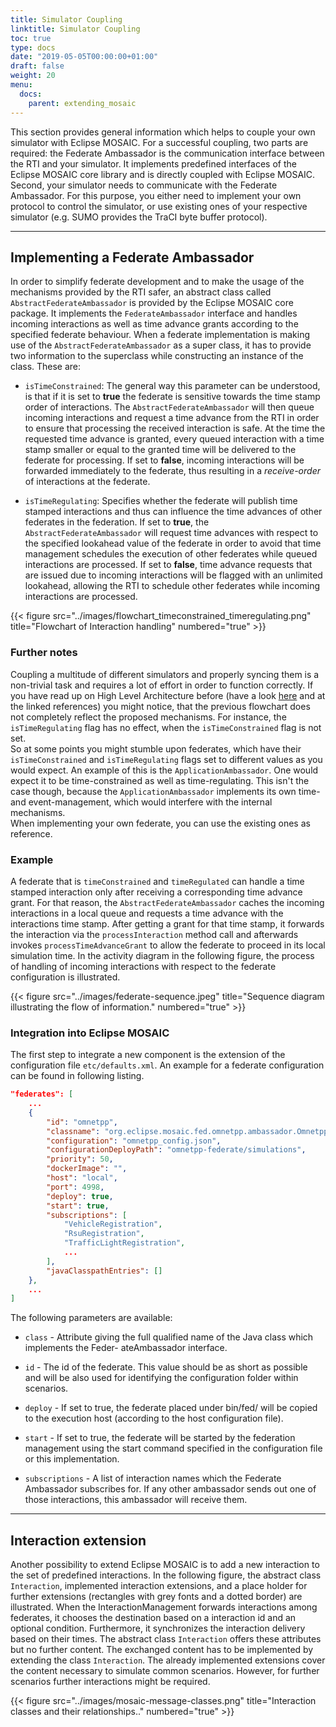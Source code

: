 ```yaml
---
title: Simulator Coupling
linktitle: Simulator Coupling
toc: true
type: docs
date: "2019-05-05T00:00:00+01:00"
draft: false
weight: 20
menu:
  docs:
    parent: extending_mosaic
---
```


This section provides general information which helps to couple your own simulator with Eclipse MOSAIC. For a
successful coupling, two parts are required: the Federate Ambassador is the communication interface
between the RTI and your simulator. It implements predefined interfaces of the Eclipse MOSAIC core library
and is directly coupled with Eclipse MOSAIC. Second, your simulator needs to communicate with the Federate
Ambassador. For this purpose, you either need to implement your own protocol to control the simulator,
or use existing ones of your respective simulator (e.g. SUMO provides the TraCI byte buffer protocol).

---

## Implementing a Federate Ambassador
In order to simplify federate development and to make the usage of the mechanisms provided by the RTI
safer, an abstract class called `AbstractFederateAmbassador` is provided by the Eclipse MOSAIC core package.
It implements the `FederateAmbassador` interface and handles incoming interactions as well as time
advance grants according to the specified federate behaviour. When a federate implementation is making
use of the `AbstractFederateAmbassador` as a super class, it has to provide two information to the
superclass while constructing an instance of the class. These are:

* `isTimeConstrained`: The general way this parameter can be understood, is that if it is set to **true** 
the federate is sensitive towards the time stamp order of interactions. The `AbstractFederateAmbassador`
will then queue incoming interactions and request a time advance from the RTI in order to ensure that 
processing the received interaction is safe. At the time the requested time advance is granted, every 
queued interaction with a time stamp smaller or equal to the granted time will be delivered to the 
federate for processing. If set to **false**, incoming interactions will be forwarded immediately to 
the federate, thus resulting in a *receive-order* of interactions at the federate.

* `isTimeRegulating`: Specifies whether the federate will publish time stamped interactions and
thus can influence the time advances of other federates in the federation. If set to **true**, the `AbstractFederateAmbassador` 
will request time advances with respect to the specified lookahead
value of the federate in order to avoid that time management schedules the execution of other
federates while queued interactions are processed. If set to **false**, time advance requests that are
issued due to incoming interactions will be flagged with an unlimited lookahead, allowing the RTI to
schedule other federates while incoming interactions are processed.

{{< figure src="../images/flowchart_timeconstrained_timeregulating.png" title="Flowchart of Interaction handling" numbered="true" >}}

### Further notes
Coupling a multitude of different simulators and properly syncing them is a non-trivial task and requires a lot of effort in order to
function correctly. If you have read up on High Level Architecture before 
(have a look [here](https://en.wikipedia.org/wiki/High_Level_Architecture) and at the linked references) you might notice, that the 
previous flowchart does not completely reflect the proposed mechanisms. For instance, the `isTimeRegulating` flag has no effect, when the
`isTimeConstrained` flag is not set.  
So at some points you might stumble upon federates, which have their `isTimeConstrained` and `isTimeRegulating` flags set to different
values as you would expect. An example of this is the `ApplicationAmbassador`. One would expect it to be time-constrained as well as
time-regulating. This isn't the case though, because the `ApplicationAmbassador` implements its own time- and event-management,
which would interfere with the internal mechanisms.  
When implementing your own federate, you can use the existing ones as reference.

### Example
A federate that is `timeConstrained` and `timeRegulated` can handle a time stamped interaction
only after receiving a corresponding time advance grant. For that reason, the `AbstractFederateAmbassador`
caches the incoming interactions in a local queue and requests a time advance with the interactions
time stamp. After getting a grant for that time stamp, it forwards the interaction via the `processInteraction`
method call and afterwards invokes `processTimeAdvanceGrant` to allow the federate to proceed in its
local simulation time. In the activity diagram in the following figure, the process of handling of incoming interactions
with respect to the federate configuration is illustrated.

{{< figure src="../images/federate-sequence.jpeg" title="Sequence diagram illustrating the flow of information." numbered="true" >}}

### Integration into Eclipse MOSAIC

The first step to integrate a new component is the extension of the configuration file `etc/defaults.xml`.
An example for a federate configuration can be found in following listing.

```json
"federates": [
    ...
    {
        "id": "omnetpp",
        "classname": "org.eclipse.mosaic.fed.omnetpp.ambassador.OmnetppAmbassador",
        "configuration": "omnetpp_config.json",
        "configurationDeployPath": "omnetpp-federate/simulations",
        "priority": 50,
        "dockerImage": "",
        "host": "local",
        "port": 4998,
        "deploy": true,
        "start": true,
        "subscriptions": [
            "VehicleRegistration",
            "RsuRegistration",
            "TrafficLightRegistration",
            ...
        ],
        "javaClasspathEntries": []
    },
    ...       
]
```

The following parameters are available:

* `class` - Attribute giving the full qualified name of the Java class which implements the Feder-
ateAmbassador interface.

* `id` - The id of the federate. This value should be as short as possible and will be also used for
identifying the configuration folder within scenarios.

* `deploy` - If set to true, the federate placed under bin/fed/<id> will be copied to the execution
host (according to the host configuration file).

* `start` - If set to true, the federate will be started by the federation management using the start
command specified in the configuration file or this implementation.

* `subscriptions` - A list of interaction names which the Federate Ambassador subscribes for. If any other
ambassador sends out one of those interactions, this ambassador will receive them.

---

## Interaction extension

Another possibility to extend Eclipse MOSAIC is to add a new interaction to the set of predefined interactions. In the following
figure, the abstract class `Interaction`, implemented interaction extensions, and a place holder for further
extensions (rectangles with grey fonts and a dotted border) are illustrated. When the InteractionManagement
forwards interactions among federates, it chooses the destination based on a interaction id and
an optional condition. Furthermore, it synchronizes the interaction delivery based on their times. The
abstract class `Interaction` offers these attributes but no further content. The exchanged content has to be
implemented by extending the class `Interaction`. The already implemented extensions cover the content
necessary to simulate common scenarios. However, for further scenarios further interactions might be
required.

{{< figure src="../images/mosaic-message-classes.png" title="Interaction classes and their relationships.." numbered="true" >}}
